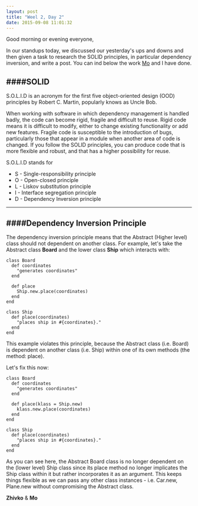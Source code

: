 ```yaml
---
layout: post
title: "Weel 2, Day 2"
date: 2015-09-08 11:01:32
---
```

Good morning or evening everyone,

In our standups today, we discussed our yesterday's ups and downs and then given a task to research the SOLID principles, in particular dependency inversion, and write a post. You can ind below the work [Mo](http://moesadoon.ghost.io/) and I have done.

####SOLID
---------------------------
S.O.L.I.D is an acronym for the first five object-oriented design (OOD) principles by Robert C. Martin, popularly knows as Uncle Bob.

When working with software in which dependency management is handled badly, the code can become rigid, fragile and difficult to reuse. Rigid code means it is difficult to modify, either to change existing functionality or add new features. Fragile code is susceptible to the introduction of bugs, particularly those that appear in a module when another area of code is changed. If you follow the SOLID principles, you can produce code that is more flexible and robust, and that has a higher possibility for reuse.

S.O.L.I.D stands for

* S - Single-responsibility principle
* O - Open-closed principle
* L - Liskov substitution principle
* I - Interface segregation principle
* D - Dependency Inversion principle

---------------------------



####Dependency Inversion Principle
--------------------------

The dependency inversion principle means that the Abstract (Higher level) class should not dependent on another class. For example, let's take the Abstract class __Board__ and the lower class __Ship__ which interacts with:

    class Board
      def coordinates
        "generates coordinates"
      end

      def place
        Ship.new.place(coordinates)
      end
    end

    class Ship
      def place(coordinates)
        "places ship in #{coordinates}."
      end
    end

This example violates this principle, because the Abstract class (i.e. Board) is dependent on another class (i.e. Ship) within one of its own methods (the method: place).

Let's fix this now:

    class Board
      def coordinates
        "generates coordinates"
      end

      def place(klass = Ship.new)
        klass.new.place(coordinates)
      end
    end

    class Ship
      def place(coordinates)
        "places ship in #{coordinates}."
      end
    end

As you can see here, the Abstract Board class is no longer dependent on the (lower level) Ship class since its place method no longer implicates the Ship class within it but rather incorporates it as an argument. This keeps things flexible as we can pass any other class instances - i.e. Car.new, Plane.new without compromising the Abstract class.

__Zhivko__ & __Mo__
